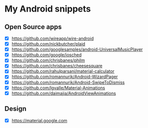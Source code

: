 # My Android snippets

## Open Source apps
- [x] https://github.com/wireapp/wire-android
- [x] https://github.com/nickbutcher/plaid
- [x] https://github.com/googlesamples/android-UniversalMusicPlayer
- [x] https://github.com/google/iosched
- [x] https://github.com/chrisbanes/philm
- [x] https://github.com/chrisbanes/cheesesquare
- [x] https://github.com/rahulparsani/material-calculator
- [x] https://github.com/romannurik/Android-WizardPager
- [x] https://github.com/romannurik/Android-SwipeToDismiss
- [x] https://github.com/lgvalle/Material-Animations
- [x] https://github.com/daimajia/AndroidViewAnimations

## Design
- [x] https://material.google.com

























